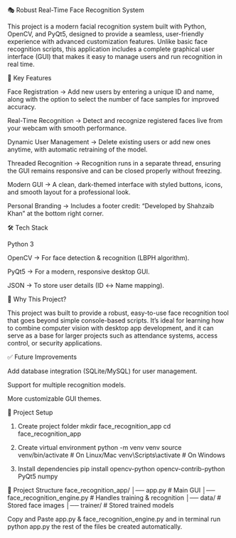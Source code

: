 🎭 Robust Real-Time Face Recognition System

This project is a modern facial recognition system built with Python, OpenCV, and PyQt5, designed to provide a seamless, user-friendly experience with advanced customization features. Unlike basic face recognition scripts, this application includes a complete graphical user interface (GUI) that makes it easy to manage users and run recognition in real time.

🚀 Key Features

Face Registration → Add new users by entering a unique ID and name, along with the option to select the number of face samples for improved accuracy.

Real-Time Recognition → Detect and recognize registered faces live from your webcam with smooth performance.

Dynamic User Management → Delete existing users or add new ones anytime, with automatic retraining of the model.

Threaded Recognition → Recognition runs in a separate thread, ensuring the GUI remains responsive and can be closed properly without freezing.

Modern GUI → A clean, dark-themed interface with styled buttons, icons, and smooth layout for a professional look.

Personal Branding → Includes a footer credit: “Developed by Shahzaib Khan” at the bottom right corner.

🛠️ Tech Stack

Python 3

OpenCV → For face detection & recognition (LBPH algorithm).

PyQt5 → For a modern, responsive desktop GUI.

JSON → To store user details (ID ↔ Name mapping).

📌 Why This Project?

This project was built to provide a robust, easy-to-use face recognition tool that goes beyond simple console-based scripts. It’s ideal for learning how to combine computer vision with desktop app development, and it can serve as a base for larger projects such as attendance systems, access control, or security applications.

✅ Future Improvements

Add database integration (SQLite/MySQL) for user management.

Support for multiple recognition models.

More customizable GUI themes.

📌 Project Setup
1. Create project folder
mkdir face_recognition_app
cd face_recognition_app

2. Create virtual environment
python -m venv venv
source venv/bin/activate    # On Linux/Mac
venv\Scripts\activate       # On Windows

3. Install dependencies
pip install opencv-python opencv-contrib-python PyQt5 numpy

📌 Project Structure
face_recognition_app/
│── app.py              # Main GUI
│── face_recognition_engine.py  # Handles training & recognition
│── data/               # Stored face images
│── trainer/            # Stored trained models

Copy and Paste app.py & face_recognition_engine.py and in terminal run python app.py the rest of the files be created automatically.
